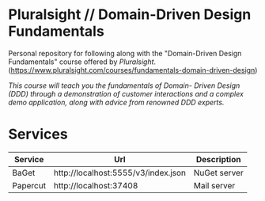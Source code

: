 # Pluralsight // Domain-Driven Design Fundamentals

Personal repository for following along with the "Domain-Driven Design Fundamentals" course offered by _Pluralsight_. (https://www.pluralsight.com/courses/fundamentals-domain-driven-design)

_This course will teach you the fundamentals of Domain- Driven Design (DDD) through a demonstration of customer interactions and a complex demo application, along with advice from renowned DDD experts._

# Services

| Service  | Url                                 | Description  |
| -------- | ----------------------------------- | ------------ |
| BaGet    | http://localhost:5555/v3/index.json | NuGet server |
| Papercut | http://localhost:37408              | Mail server  |
